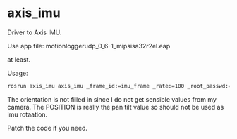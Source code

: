 # axis_imu

Driver to Axis IMU.

Use app file: motionloggerudp_0_6-1_mipsisa32r2el.eap

at least.


Usage:
```bash
rosrun axis_imu axis_imu _frame_id:=imu_frame _rate:=100 _root_passwd:=pass _camera_ip:=192.168.7.205 _driver_ip:=192.168.7.160 _port:=5000 _pos_enabled:=0
```

The orientation is not filled in since I do not get sensible values
from my camera. The POSITION is really the pan tilt value so should
not be used as imu rotaation.

Patch the code if you need.

